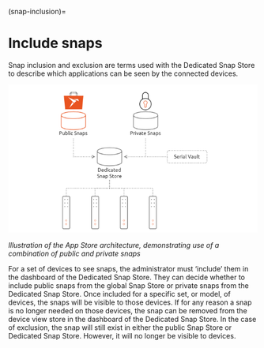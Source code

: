 (snap-inclusion)=
# Include snaps

Snap inclusion and exclusion are terms used with the Dedicated Snap Store to
describe which applications can be seen by the connected devices.

![Illustration of the App Store architecture, demonstrating use of a combination of public and private snaps](/images/snap-inclusion.png)

*Illustration of the App Store architecture, demonstrating use of a combination
of public and private snaps*

For a set of devices to see snaps, the administrator must ‘include’ them in
the dashboard of the Dedicated Snap Store. They can decide whether to include
public snaps from the global Snap Store or private snaps from the Dedicated Snap
Store. Once included for a specific set, or model, of devices, the snaps will be
visible to those devices. If for any reason a snap is no longer needed on those
devices, the snap can be removed from the device view store in the dashboard of
the Dedicated Snap Store. In the case of exclusion, the snap will still exist in
either the public Snap Store or Dedicated Snap Store. However, it will no longer
be visible to devices.
